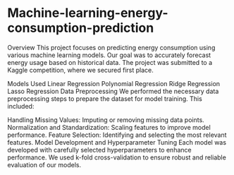 # Machine-learning-energy-consumption-prediction
Overview
This project focuses on predicting energy consumption using various machine learning models. Our goal was to accurately forecast energy usage based on historical data. The project was submitted to a Kaggle competition, where we secured first place.

Models Used
Linear Regression
Polynomial Regression
Ridge Regression
Lasso Regression
Data Preprocessing
We performed the necessary data preprocessing steps to prepare the dataset for model training. This included:

Handling Missing Values: Imputing or removing missing data points.
Normalization and Standardization: Scaling features to improve model performance.
Feature Selection: Identifying and selecting the most relevant features.
Model Development and Hyperparameter Tuning
Each model was developed with carefully selected hyperparameters to enhance performance. We used k-fold cross-validation to ensure robust and reliable evaluation of our models.

